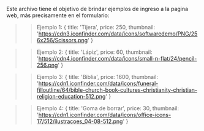 Este archivo tiene el objetivo de brindar ejemplos de ingreso a la pagina web, más precisamente en el formulario:

>> Ejemplo 1:
{
    title: 'Tijera',
    price: 250,
    thumbnail: 'https://cdn3.iconfinder.com/data/icons/softwaredemo/PNG/256x256/Scissors.png'
}

>> Ejemplo 2:
{
    title: 'Lápiz',
    price: 60,
    thumbnail: 'https://cdn4.iconfinder.com/data/icons/small-n-flat/24/pencil-256.png'
}

>> Ejemplo 3:
{
    title: 'Biblia',
    price: 1600,
    thumbnail: 'https://cdn1.iconfinder.com/data/icons/funeral-filloutline/64/bible-church-book-cultures-christianity-christian-religion-education-512.png'
}

>> Ejemplo 4:
{
    title: 'Goma de borrar',
    price: 30,
    thumbnail: 'https://cdn1.iconfinder.com/data/icons/office-icons-17/512/ilustracoes_04-08-512.png'
}